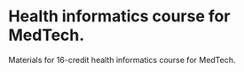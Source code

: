 # Health informatics course for MedTech.
Materials for 16-credit health informatics course for MedTech.
